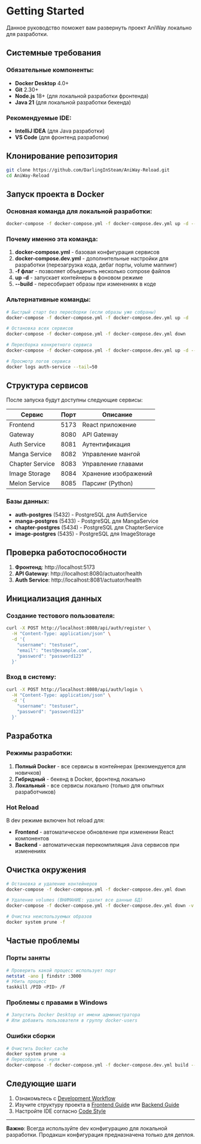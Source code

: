 # Getting Started

Данное руководство поможет вам развернуть проект AniWay локально для разработки.

## Системные требования

### Обязательные компоненты:
- **Docker Desktop** 4.0+
- **Git** 2.30+
- **Node.js** 18+ (для локальной разработки фронтенда)
- **Java 21** (для локальной разработки бекенда)

### Рекомендуемые IDE:
- **IntelliJ IDEA** (для Java разработки)
- **VS Code** (для фронтенд разработки)

## Клонирование репозитория

```bash
git clone https://github.com/DarlingInSteam/AniWay-Reload.git
cd AniWay-Reload
```

## Запуск проекта в Docker

### Основная команда для локальной разработки:

```bash
docker-compose -f docker-compose.yml -f docker-compose.dev.yml up -d --build
```

### Почему именно эта команда:

1. **docker-compose.yml** - базовая конфигурация сервисов
2. **docker-compose.dev.yml** - дополнительные настройки для разработки (перезагрузка кода, дебаг порты, volume маппинг)
3. **-f флаг** - позволяет объединить несколько compose файлов
4. **up -d** - запускает контейнеры в фоновом режиме
5. **--build** - пересобирает образы при изменениях в коде

### Альтернативные команды:

```bash
# Быстрый старт без пересборки (если образы уже собраны)
docker-compose -f docker-compose.yml -f docker-compose.dev.yml up -d

# Остановка всех сервисов
docker-compose -f docker-compose.yml -f docker-compose.dev.yml down

# Пересборка конкретного сервиса
docker-compose -f docker-compose.yml -f docker-compose.dev.yml up -d --build auth-service

# Просмотр логов сервиса
docker logs auth-service --tail=50
```

## Структура сервисов

После запуска будут доступны следующие сервисы:

| Сервис | Порт | Описание |
|--------|------|----------|
| Frontend | 5173 | React приложение |
| Gateway | 8080 | API Gateway |
| Auth Service | 8081 | Аутентификация |
| Manga Service | 8082 | Управление мангой |
| Chapter Service | 8083 | Управление главами |
| Image Storage | 8084 | Хранение изображений |
| Melon Service | 8085 | Парсинг (Python) |

### Базы данных:
- **auth-postgres** (5432) - PostgreSQL для AuthService
- **manga-postgres** (5433) - PostgreSQL для MangaService
- **chapter-postgres** (5434) - PostgreSQL для ChapterService
- **image-postgres** (5435) - PostgreSQL для ImageStorage

## Проверка работоспособности

1. **Фронтенд**: http://localhost:5173
2. **API Gateway**: http://localhost:8080/actuator/health
3. **Auth Service**: http://localhost:8081/actuator/health

## Инициализация данных

### Создание тестового пользователя:

```bash
curl -X POST http://localhost:8080/api/auth/register \
  -H "Content-Type: application/json" \
  -d '{
    "username": "testuser",
    "email": "test@example.com",
    "password": "password123"
  }'
```

### Вход в систему:

```bash
curl -X POST http://localhost:8080/api/auth/login \
  -H "Content-Type: application/json" \
  -d '{
    "username": "testuser",
    "password": "password123"
  }'
```

## Разработка

### Режимы разработки:

1. **Полный Docker** - все сервисы в контейнерах (рекомендуется для новичков)
2. **Гибридный** - бекенд в Docker, фронтенд локально
3. **Локальный** - все сервисы локально (только для опытных разработчиков)

### Hot Reload

В dev режиме включен hot reload для:
- **Frontend** - автоматическое обновление при изменении React компонентов
- **Backend** - автоматическая перекомпиляция Java сервисов при изменениях

## Очистка окружения

```bash
# Остановка и удаление контейнеров
docker-compose -f docker-compose.yml -f docker-compose.dev.yml down

# Удаление volumes (ВНИМАНИЕ: удалит все данные БД)
docker-compose -f docker-compose.yml -f docker-compose.dev.yml down -v

# Очистка неиспользуемых образов
docker system prune -f
```

## Частые проблемы

### Порты заняты
```bash
# Проверить какой процесс использует порт
netstat -ano | findstr :3000
# Убить процесс
taskkill /PID <PID> /F
```

### Проблемы с правами в Windows
```bash
# Запустить Docker Desktop от имени администратора
# Или добавить пользователя в группу docker-users
```

### Ошибки сборки
```bash
# Очистить Docker cache
docker system prune -a
# Пересобрать с нуля
docker-compose -f docker-compose.yml -f docker-compose.dev.yml build --no-cache
```

## Следующие шаги

1. Ознакомьтесь с [Development Workflow](development-workflow)
2. Изучите структуру проекта в [Frontend Guide](frontend-guide) или [Backend Guide](backend-guide)
3. Настройте IDE согласно [Code Style](code-style)

---

**Важно**: Всегда используйте dev конфигурацию для локальной разработки. Продакшн конфигурация предназначена только для деплоя.
